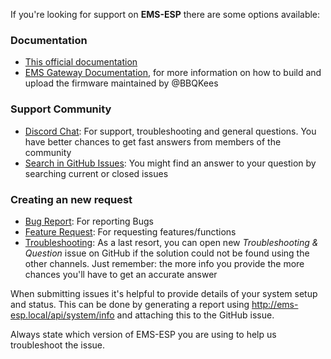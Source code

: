 If you're looking for support on **EMS-ESP** there are some options available:

### Documentation

- [This official documentation](https://emsesp.github.io/docs/#/)
- [EMS Gateway Documentation](https://bbqkees-electronics.nl/wiki/), for more information on how to build and upload the firmware maintained by @BBQKees

### Support Community

- [Discord Chat](https://discord.gg/3J3GgnzpyT): For support, troubleshooting and general questions. You have better chances to get fast answers from members of the community
- [Search in GitHub Issues](https://github.com/emsesp/EMS-ESP/issues): You might find an answer to your question by searching current or closed issues

### Creating an new request

- [Bug Report](https://github.com/emsesp/EMS-ESP/issues/new?template=bug_report.md): For reporting Bugs
- [Feature Request](https://github.com/emsesp/EMS-ESP/issues/new?template=feature_request.md): For requesting features/functions
- [Troubleshooting](https://github.com/emsesp/EMS-ESP/issues/new?template=questions---troubleshooting.md): As a last resort, you can open new _Troubleshooting & Question_ issue on GitHub if the solution could not be found using the other channels. Just remember: the more info you provide the more chances you'll have to get an accurate answer

When submitting issues it's helpful to provide details of your system setup and status. This can be done by generating a report using http://ems-esp.local/api/system/info and attaching this to the GitHub issue.

Always state which version of EMS-ESP you are using to help us troubleshoot the issue.
